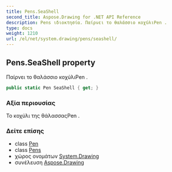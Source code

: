 ```yaml
---
title: Pens.SeaShell
second_title: Aspose.Drawing for .NET API Reference
description: Pens ιδιοκτησία. Παίρνει το θαλάσσιο κοχύλιPen .
type: docs
weight: 1210
url: /el/net/system.drawing/pens/seashell/
---
```

## Pens.SeaShell property

Παίρνει το θαλάσσιο κοχύλιPen .

```csharp
public static Pen SeaShell { get; }
```

### Αξία περιουσίας

Το κοχύλι της θάλασσαςPen .

### Δείτε επίσης

* class [Pen](../../pen/)
* class [Pens](../)
* χώρος ονομάτων [System.Drawing](../../pens/)
* συνέλευση [Aspose.Drawing](../../../)


